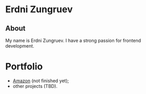 # Erdni Zungruev
## About
My name is Erdni Zungruev. I have a strong passion for frontend development.
# Portfolio
* [Amazon](https://github.com/shagidzun/amazon-project) (not finished yet);
* other projects (TBD).
